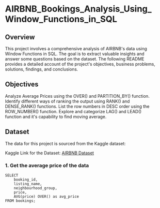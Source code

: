 # AIRBNB_Bookings_Analysis_Using_Window_Functions_in_SQL

## Overview
This project involves a comprehensive analysis of AIRBNB's data using Window Functions in SQL. The goal is to extract valuable insights and answer some questions based on the dataset. The following README provides a detailed account of the project's objectives, business problems, solutions, findings, and conclusions.

## Objectives
Analyze Average Prices using the OVER() and PARTITION_BY() function.
Identify different ways of ranking the output using RANK() and DENSE_RANK() functions.
List the row numbers in DESC order using the ROW_NUMBER() function.
Explore and categorize LAG() and LEAD() function and it's capability to find moving average.

## Dataset
The data for this project is sourced from the Kaggle dataset:

Kaggle Link for the Dataset: [AIRBNB Dataset ](https://www.kaggle.com/datasets/dgomonov/new-york-city-airbnb-open-data)

### 1. Get the average price of the data

```
SELECT
	booking_id,
	listing_name,
	neighbourhood_group,
	price,
	AVG(price) OVER() as avg_price
FROM bookings;
```
